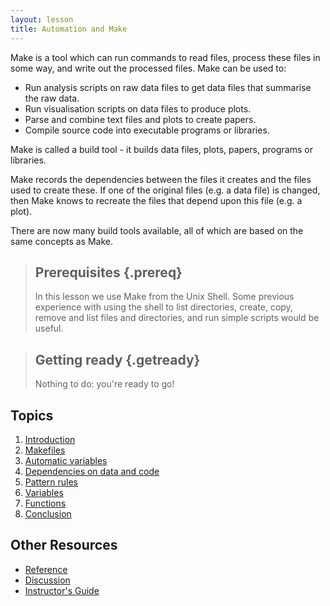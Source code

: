 ```yaml
---
layout: lesson
title: Automation and Make
---
```


Make is a tool which can run commands to read files, process these files in some way, and write out the processed files. Make can be used to:

* Run analysis scripts on raw data files to get data files that summarise the raw data.
* Run visualisation scripts on data files to produce plots.
* Parse and combine text files and plots to create papers.
* Compile source code into executable programs or libraries.

Make is called a build tool - it builds data files, plots, papers, programs or libraries. 

Make records the dependencies between the files it creates and the files used to create these. If one of the original files (e.g. a data file) is changed, then Make knows to recreate the files that depend upon this file (e.g. a plot).

There are now many build tools available, all of which are based on the same concepts as Make.

> ## Prerequisites {.prereq}
>
> In this lesson we use Make from the Unix Shell. Some previous experience with using the shell to list directories, create, copy, remove and list files and directories, and run simple scripts would be useful.

> ## Getting ready {.getready}
>
> Nothing to do: you're ready to go!

## Topics

1.  [Introduction](01-intro.html)
2.  [Makefiles](02-makefiles.html)
3.  [Automatic variables](03-variables.html)
4.  [Dependencies on data and code](04-dependencies.html)
5.  [Pattern rules](05-patterns.html)
6.  [Variables](06-variables.html)
7.  [Functions](07-functions.html)
8.  [Conclusion](08-conclusion.html)

## Other Resources

*   [Reference](reference.html)
*   [Discussion](discussion.html)
*   [Instructor's Guide](instructors.html)
